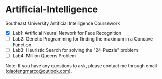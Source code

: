 # Artificial-Intelligence
Southeast University Artificial Intelligence Coursework

- [X] Lab1: Artificial Neural Network for Face Recognition 
- [ ] Lab2: Genetic Programming for finding the maximum in a Concave Function
- [ ] Lab3: Heuristic Search for solving the "24-Puzzle" problem
- [ ] Lab4: Million Queens Problem

Note: If you have any questions to ask, please contact me through email (qiaofengmarco@outlook.com).
